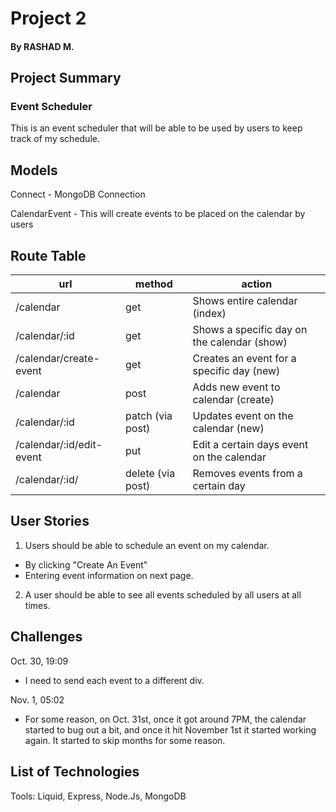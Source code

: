 # Project 2

#### By RASHAD M.

## Project Summary

### Event Scheduler

This is an event scheduler that will be able to be used by users to keep track of my schedule.

## Models

Connect - MongoDB Connection

CalendarEvent - This will create events to be placed on the calendar by users

## Route Table

| url                      | method            | action                                      |
| ------------------------ | ----------------- | ------------------------------------------- |
| /calendar                | get               | Shows entire calendar (index)               |
| /calendar/:id            | get               | Shows a specific day on the calendar (show) |
| /calendar/create-event   | get               | Creates an event for a specific day (new)   |
| /calendar                | post              | Adds new event to calendar (create)         |
| /calendar/:id            | patch (via post)  | Updates event on the calendar (new)         |
| /calendar/:id/edit-event | put               | Edit a certain days event on the calendar   |
| /calendar/:id/           | delete (via post) | Removes events from a certain day           |

## User Stories

1. Users should be able to schedule an event on my calendar.

- By clicking "Create An Event"
- Entering event information on next page.

2. A user should be able to see all events scheduled by all users at all times.

## Challenges

Oct. 30, 19:09

- I need to send each event to a different div.

Nov. 1, 05:02

- For some reason, on Oct. 31st, once it got around 7PM, the calendar started to bug out a bit, and once it hit November 1st it started working again. It started to skip months for some reason.

## List of Technologies

Tools: Liquid, Express, Node.Js, MongoDB
